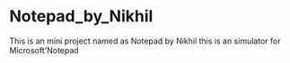 # Notepad_by_Nikhil
This is an mini project named as Notepad by Nikhil this is an simulator for Microsoft'Notepad 
